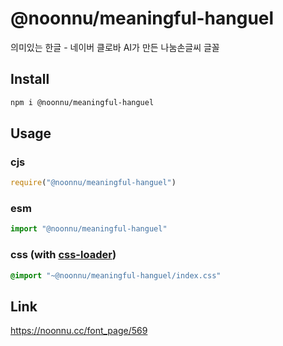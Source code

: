 # @noonnu/meaningful-hanguel
의미있는 한글 - 네이버 클로바 AI가 만든 나눔손글씨 글꼴

## Install
```sh
npm i @noonnu/meaningful-hanguel
```
## Usage
### cjs
```js
require("@noonnu/meaningful-hanguel")
```
### esm
```js
import "@noonnu/meaningful-hanguel"
```
### css (with [css-loader](https://github.com/webpack-contrib/css-loader))
```css
@import "~@noonnu/meaningful-hanguel/index.css"
```

## Link
https://noonnu.cc/font_page/569